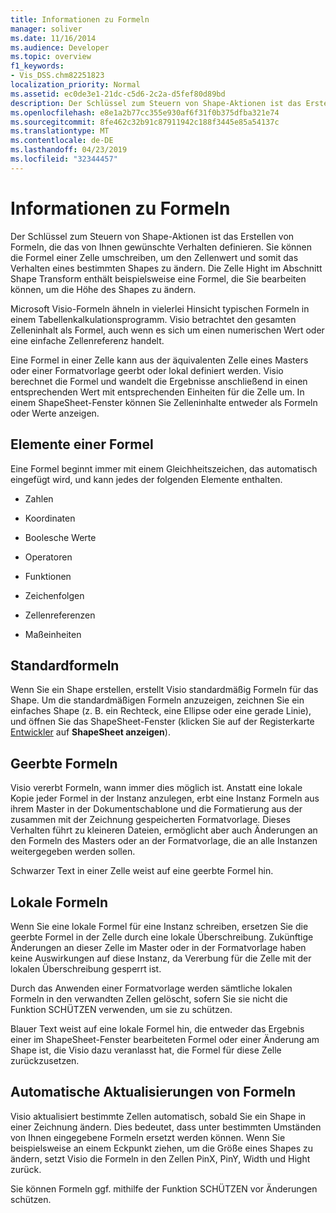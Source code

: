 ```yaml
---
title: Informationen zu Formeln
manager: soliver
ms.date: 11/16/2014
ms.audience: Developer
ms.topic: overview
f1_keywords:
- Vis_DSS.chm82251823
localization_priority: Normal
ms.assetid: ec0de3e1-21dc-c5d6-2c2a-d5fef80d89bd
description: Der Schlüssel zum Steuern von Shape-Aktionen ist das Erstellen von Formeln, die das von Ihnen gewünschte Verhalten definieren. Sie können die Formel einer Zelle umschreiben, um den Zellenwert und somit das Verhalten eines bestimmten Shapes zu ändern. Die Zelle Hight im Abschnitt Shape Transform enthält beispielsweise eine Formel, die Sie bearbeiten können, um die Höhe des Shapes zu ändern.
ms.openlocfilehash: e8e1a2b77cc355e930af6f31f0b375dfba321e74
ms.sourcegitcommit: 8fe462c32b91c87911942c188f3445e85a54137c
ms.translationtype: MT
ms.contentlocale: de-DE
ms.lasthandoff: 04/23/2019
ms.locfileid: "32344457"
---
```

# <a name="about-formulas"></a>Informationen zu Formeln

Der Schlüssel zum Steuern von Shape-Aktionen ist das Erstellen von Formeln, die das von Ihnen gewünschte Verhalten definieren. Sie können die Formel einer Zelle umschreiben, um den Zellenwert und somit das Verhalten eines bestimmten Shapes zu ändern. Die Zelle Hight im Abschnitt Shape Transform enthält beispielsweise eine Formel, die Sie bearbeiten können, um die Höhe des Shapes zu ändern.
  
Microsoft Visio-Formeln ähneln in vielerlei Hinsicht typischen Formeln in einem Tabellenkalkulationsprogramm. Visio betrachtet den gesamten Zelleninhalt als Formel, auch wenn es sich um einen numerischen Wert oder eine einfache Zellenreferenz handelt.
  
Eine Formel in einer Zelle kann aus der äquivalenten Zelle eines Masters oder einer Formatvorlage geerbt oder lokal definiert werden. Visio berechnet die Formel und wandelt die Ergebnisse anschließend in einen entsprechenden Wert mit entsprechenden Einheiten für die Zelle um. In einem ShapeSheet-Fenster können Sie Zelleninhalte entweder als Formeln oder Werte anzeigen.
  
## <a name="elements-of-a-formula"></a>Elemente einer Formel

Eine Formel beginnt immer mit einem Gleichheitszeichen, das automatisch eingefügt wird, und kann jedes der folgenden Elemente enthalten.
  
- Zahlen
    
- Koordinaten
    
- Boolesche Werte
    
- Operatoren
    
- Funktionen
    
- Zeichenfolgen
    
- Zellenreferenzen
    
- Maßeinheiten
    
## <a name="default-formulas"></a>Standardformeln

Wenn Sie ein Shape erstellen, erstellt Visio standardmäßig Formeln für das Shape. Um die standardmäßigen Formeln anzuzeigen, zeichnen Sie ein einfaches Shape (z. B. ein Rechteck, eine Ellipse oder eine gerade Linie), und öffnen Sie das ShapeSheet-Fenster (klicken Sie auf der Registerkarte [Entwickler](run-in-developer-mode-display-the-developer-tab.md) auf **ShapeSheet anzeigen**).
  
## <a name="inherited-formulas"></a>Geerbte Formeln

Visio vererbt Formeln, wann immer dies möglich ist. Anstatt eine lokale Kopie jeder Formel in der Instanz anzulegen, erbt eine Instanz Formeln aus ihrem Master in der Dokumentschablone und die Formatierung aus der zusammen mit der Zeichnung gespeicherten Formatvorlage. Dieses Verhalten führt zu kleineren Dateien, ermöglicht aber auch Änderungen an den Formeln des Masters oder an der Formatvorlage, die an alle Instanzen weitergegeben werden sollen.
  
Schwarzer Text in einer Zelle weist auf eine geerbte Formel hin.
  
## <a name="local-formulas"></a>Lokale Formeln

Wenn Sie eine lokale Formel für eine Instanz schreiben, ersetzen Sie die geerbte Formel in der Zelle durch eine lokale Überschreibung. Zukünftige Änderungen an dieser Zelle im Master oder in der Formatvorlage haben keine Auswirkungen auf diese Instanz, da Vererbung für die Zelle mit der lokalen Überschreibung gesperrt ist.
  
Durch das Anwenden einer Formatvorlage werden sämtliche lokalen Formeln in den verwandten Zellen gelöscht, sofern Sie sie nicht die Funktion SCHÜTZEN verwenden, um sie zu schützen.
  
Blauer Text weist auf eine lokale Formel hin, die entweder das Ergebnis einer im ShapeSheet-Fenster bearbeiteten Formel oder einer Änderung am Shape ist, die Visio dazu veranlasst hat, die Formel für diese Zelle zurückzusetzen.
  
## <a name="automatic-updates-to-formulas"></a>Automatische Aktualisierungen von Formeln

 Visio aktualisiert bestimmte Zellen automatisch, sobald Sie ein Shape in einer Zeichnung ändern. Dies bedeutet, dass unter bestimmten Umständen von Ihnen eingegebene Formeln ersetzt werden können. Wenn Sie beispielsweise an einem Eckpunkt ziehen, um die Größe eines Shapes zu ändern, setzt Visio die Formeln in den Zellen PinX, PinY, Width und Hight zurück. 
  
Sie können Formeln ggf. mithilfe der Funktion SCHÜTZEN vor Änderungen schützen.
  

